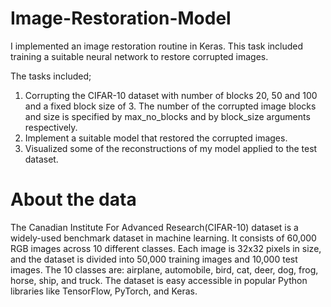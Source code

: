 # Image-Restoration-Model
I implemented an image restoration routine in Keras. This task included training a suitable neural network to restore corrupted images.

The tasks included;
1. Corrupting the CIFAR-10 dataset with number of blocks 20, 50 and 100 and a fixed block size of 3.
The number of the corrupted image blocks and size is specified by max_no_blocks and by block_size arguments respectively.
2. Implement a suitable model that restored the corrupted images.
3. Visualized some of the reconstructions of my model applied to the test dataset.

# About the data

The Canadian Institute For Advanced Research(CIFAR-10) dataset is a widely-used benchmark dataset in machine learning. It consists of 60,000 RGB images across 10 different classes. Each image is 32x32 pixels in size, and the dataset is divided into 50,000 training images and 10,000 test images. The 10 classes are: airplane, automobile, bird, cat, deer, dog, frog, horse, ship, and truck. The dataset is easy accessible in popular Python libraries like TensorFlow, PyTorch, and Keras.
